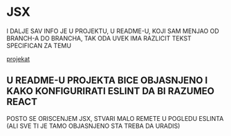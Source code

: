# JSX

I DALJE SAV INFO JE U PROJEKTU, U README-U, KOJI SAM MENJAO OD BRANCH-A DO BRANCHA, TAK ODA UVEK IMA RAZLICIT TEKST SPECIFICAN ZA TEMU

[projekat](https://github.com/Rade58/1_pure_react_project/tree/master)

## U README-U PROJEKTA BICE OBJASNJENO I KAKO KONFIGURIRATI ESLINT DA BI RAZUMEO REACT

POSTO SE ORISCENJEM JSX, STVARI MALO REMETE U POGLEDU ESLINTA (ALI SVE TI JE TAMO OBJASNJENO STA TREBA DA URADIS)
